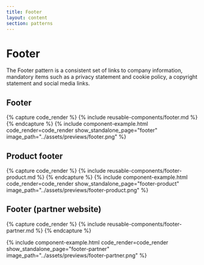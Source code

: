 ```yaml
---
title: Footer
layout: content
section: patterns
---
```


# Footer

The Footer pattern is a consistent set of links to company information, mandatory items such as a privacy statement and cookie policy, a copyright statement and social media links.



## Footer

{% capture code_render %}
  {% include reusable-components/footer.md %}{% endcapture %}
{% include component-example.html code_render=code_render show_standalone_page="footer" image_path="../assets/previews/footer.png" %}

## Product footer

{% capture code_render %}
  {% include reusable-components/footer-product.md %}
{% endcapture %}
{% include component-example.html code_render=code_render show_standalone_page="footer-product" image_path="../assets/previews/footer-product.png" %}

## Footer (partner website)

{% capture code_render %}
  {% include reusable-components/footer-partner.md %}
{% endcapture %}

{% include component-example.html code_render=code_render show_standalone_page="footer-partner" image_path="../assets/previews/footer-partner.png" %}
